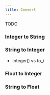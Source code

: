 ```yaml
---
title: Convert
---
```


TODO

### Integer to String


### String to Integer

- Integer() vs to_i

### Float to Integer

### String to Float
